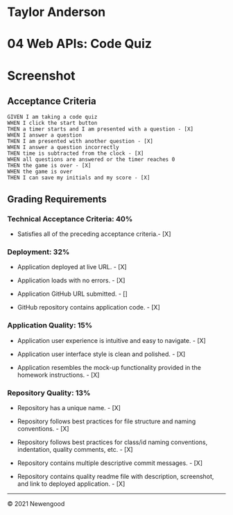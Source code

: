 # Taylor Anderson
# 04 Web APIs: Code Quiz

# Screenshot



## Acceptance Criteria

```
GIVEN I am taking a code quiz
WHEN I click the start button
THEN a timer starts and I am presented with a question - [X]
WHEN I answer a question
THEN I am presented with another question - [X]
WHEN I answer a question incorrectly
THEN time is subtracted from the clock - [X]
WHEN all questions are answered or the timer reaches 0
THEN the game is over - [X]
WHEN the game is over
THEN I can save my initials and my score - [X]
```

## Grading Requirements

### Technical Acceptance Criteria: 40%

* Satisfies all of the preceding acceptance criteria.- [X]

### Deployment: 32%

* Application deployed at live URL. - [X]

* Application loads with no errors. - [X]

* Application GitHub URL submitted. - []

* GitHub repository contains application code. - [X]

### Application Quality: 15%

* Application user experience is intuitive and easy to navigate. - [X]

* Application user interface style is clean and polished. - [X]

* Application resembles the mock-up functionality provided in the homework instructions. - [X]

### Repository Quality: 13%

* Repository has a unique name. - [X]

* Repository follows best practices for file structure and naming conventions. - [X]

* Repository follows best practices for class/id naming conventions, indentation, quality comments, etc. - [X]

* Repository contains multiple descriptive commit messages. - [X]

* Repository contains quality readme file with description, screenshot, and link to deployed application. - [X]

---

© 2021 Newengood
